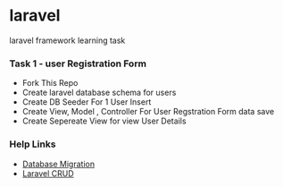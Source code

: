 # laravel
laravel framework learning task 

### Task 1 - user Registration Form 
- Fork This Repo
- Create laravel database schema for users
- Create DB Seeder For 1 User Insert
- Create View, Model , Controller For User Regstration Form data save
- Create Sepereate View for view User Details

### Help Links
- [Database Migration](https://tutorials.kode-blog.com/laravel-5-migrations)
- [Laravel CRUD](https://scotch.io/tutorials/simple-laravel-crud-with-resource-controllers)
